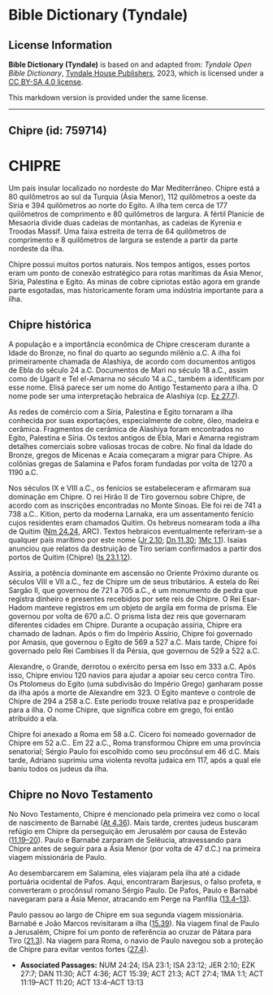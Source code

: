 # Bible Dictionary (Tyndale)

## License Information

**Bible Dictionary (Tyndale)** is based on and adapted from: _Tyndale Open Bible Dictionary_, [Tyndale House Publishers](https://tyndaleopenresources.com/), 2023, which is licensed under a [CC BY-SA 4.0 license](https://creativecommons.org/licenses/by-sa/4.0/legalcode.en).

This markdown version is provided under the same license.



--------------------------------

## Chipre (id: 759714)

CHIPRE
======

Um país insular localizado no nordeste do Mar Mediterrâneo. Chipre está a 80 quilômetros ao sul da Turquia (Ásia Menor), 112 quilômetros a oeste da Síria e 394 quilômetros ao norte do Egito. A ilha tem cerca de 177 quilômetros de comprimento e 80 quilômetros de largura. A fértil Planície de Mesaoria divide duas cadeias de montanhas, as cadeias de Kyrenia e Troodas Massif. Uma faixa estreita de terra de 64 quilômetros de comprimento e 8 quilômetros de largura se estende a partir da parte nordeste da ilha.

Chipre possui muitos portos naturais. Nos tempos antigos, esses portos eram um ponto de conexão estratégico para rotas marítimas da Ásia Menor, Síria, Palestina e Egito. As minas de cobre cipriotas estão agora em grande parte esgotadas, mas historicamente foram uma indústria importante para a ilha.

Chipre histórica
----------------

A população e a importância econômica de Chipre cresceram durante a Idade do Bronze, no final do quarto ao segundo milênio a.C. A ilha foi primeiramente chamada de Alashiya, de acordo com documentos antigos de Ebla do século 24 a.C. Documentos de Mari no século 18 a.C., assim como de Ugarit e Tel el\-Amarna no século 14 a.C., também a identificam por esse nome. Elisá parece ser um nome do Antigo Testamento para a ilha. O nome pode ser uma interpretação hebraica de Alashiya (cp. [Ez 27\.7](https://ref.ly/Ezek27:7)).

As redes de comércio com a Síria, Palestina e Egito tornaram a ilha conhecida por suas exportações, especialmente de cobre, óleo, madeira e cerâmica. Fragmentos de cerâmica de Alashiya foram encontrados no Egito, Palestina e Síria. Os textos antigos de Ebla, Mari e Amarna registram detalhes comerciais sobre valiosas trocas de cobre. No final da Idade do Bronze, gregos de Micenas e Acaia começaram a migrar para Chipre. As colônias gregas de Salamina e Pafos foram fundadas por volta de 1270 a 1190 a.C.

Nos séculos IX e VIII a.C., os fenícios se estabeleceram e afirmaram sua dominação em Chipre. O rei Hirão II de Tiro governou sobre Chipre, de acordo com as inscrições encontradas no Monte Sinoas. Ele foi rei de 741 a 738 a.C.. Kition, perto da moderna Larnaka, era um assentamento fenício cujos residentes eram chamados Quitim. Os hebreus nomearam toda a ilha de Quitim ([Nm 24\.24](https://ref.ly/Num24:24), ARC). Textos hebraicos eventualmente referiram\-se a qualquer país marítimo por este nome ([Jr 2\.10](https://ref.ly/Jer2:10); [Dn 11\.30](https://ref.ly/Dan11:30); [1Mc 1\.1](https://ref.ly/1Macc1:1)). Isaías anunciou que relatos da destruição de Tiro seriam confirmados a partir dos portos de Quitim (Chipre) ([Is 23\.1,12](https://ref.ly/Isa23:1,Isa23:12)).

Assíria, a potência dominante em ascensão no Oriente Próximo durante os séculos VIII e VII a.C., fez de Chipre um de seus tributários. A estela do Rei Sargão II, que governou de 721 a 705 a.C., é um monumento de pedra que registra dinheiro e presentes recebidos por sete reis de Chipre. O Rei Esar\-Hadom manteve registros em um objeto de argila em forma de prisma. Ele governou por volta de 670 a.C. O prisma lista dez reis que governaram diferentes cidades em Chipre. Durante a ocupação assíria, Chipre era chamado de Iadnan. Após o fim do Império Assírio, Chipre foi governado por Amasis, que governou o Egito de 569 a 527 a.C. Mais tarde, Chipre foi governado pelo Rei Cambises II da Pérsia, que governou de 529 a 522 a.C.

Alexandre, o Grande, derrotou o exército persa em Isso em 333 a.C. Após isso, Chipre enviou 120 navios para ajudar a apoiar seu cerco contra Tiro. Os Ptolomeus do Egito (uma subdivisão do Império Grego) ganharam posse da ilha após a morte de Alexandre em 323\. O Egito manteve o controle de Chipre de 294 a 258 a.C. Este período trouxe relativa paz e prosperidade para a ilha. O nome Chipre, que significa cobre em grego, foi então atribuído a ela.

Chipre foi anexado a Roma em 58 a.C. Cícero foi nomeado governador de Chipre em 52 a.C.. Em 22 a.C., Roma transformou Chipre em uma província senatorial; Sérgio Paulo foi escolhido como seu procônsul em 46 d.C. Mais tarde, Adriano suprimiu uma violenta revolta judaica em 117, após a qual ele baniu todos os judeus da ilha.

Chipre no Novo Testamento
-------------------------

No Novo Testamento, Chipre é mencionado pela primeira vez como o local de nascimento de Barnabé ([At 4\.36](https://ref.ly/Acts4:36)). Mais tarde, crentes judeus buscaram refúgio em Chipre da perseguição em Jerusalém por causa de Estevão ([11\.19–20](https://ref.ly/Acts11:19-Acts11:20)). Paulo e Barnabé zarparam de Selêucia, atravessando para Chipre antes de seguir para a Ásia Menor (por volta de 47 d.C.) na primeira viagem missionária de Paulo.

Ao desembarcarem em Salamina, eles viajaram pela ilha até a cidade portuária ocidental de Pafos. Aqui, encontraram Barjesus, o falso profeta, e converteram o procônsul romano Sérgio Paulo. De Pafos, Paulo e Barnabé navegaram para a Ásia Menor, atracando em Perge na Panfília ([13\.4–13](https://ref.ly/Acts13:4-Acts13:13)).

Paulo passou ao largo de Chipre em sua segunda viagem missionária. Barnabé e João Marcos revisitaram a ilha ([15\.39](https://ref.ly/Acts15:39)). Na viagem final de Paulo a Jerusalém, Chipre foi um ponto de referência ao cruzar de Pátara para Tiro ([21\.3](https://ref.ly/Acts21:3)). Na viagem para Roma, o navio de Paulo navegou sob a proteção de Chipre para evitar ventos fortes ([27\.4](https://ref.ly/Acts27:4)).

* **Associated Passages:** NUM 24:24; ISA 23:1; ISA 23:12; JER 2:10; EZK 27:7; DAN 11:30; ACT 4:36; ACT 15:39; ACT 21:3; ACT 27:4; 1MA 1:1; ACT 11:19–ACT 11:20; ACT 13:4–ACT 13:13

